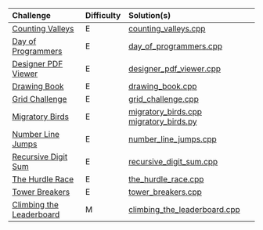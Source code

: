 
| Challenge    | Difficulty | Solution(s) |
| :-------- | :------- | :------- |
| [Counting Valleys](https://www.hackerrank.com/challenges/counting-valleys/) | E    | [counting_valleys.cpp](counting_valleys.cpp) |
| [Day of Programmers](https://www.hackerrank.com/challenges/day-of-the-programmer/) | E    | [day_of_programmers.cpp](day_of_programmers.cpp)|
| [Designer PDF Viewer](https://www.hackerrank.com/challenges/designer-pdf-viewer/)    | E   | [designer_pdf_viewer.cpp](designer_pdf_viewer.cpp)|
| [Drawing Book](https://www.hackerrank.com/challenges/drawing-book)  | E    | [drawing_book.cpp](drawing_book.cpp) |
| [Grid Challenge](https://www.hackerrank.com/challenges/one-week-preparation-kit-grid-challenge/) | E  | [grid_challenge.cpp](grid_challenge.cpp) |
| [Migratory Birds](https://www.hackerrank.com/challenges/migratory-birds/) | E  | [migratory_birds.cpp](migratory_birds.cpp)  [migratory_birds.py](migratory_birds.py)|
| [Number Line Jumps](https://www.hackerrank.com/challenges/kangaroo/)    | E| [number_line_jumps.cpp](number_line_jumps.cpp) |
| [Recursive Digit Sum](https://www.hackerrank.com/challenges/one-week-preparation-kit-recursive-digit-sum/)  | E   | [recursive_digit_sum.cpp](recursive_digit_sum.cpp) |
| [The Hurdle Race](https://www.hackerrank.com/challenges/the-hurdle-race) | E    | [the_hurdle_race.cpp](the_hurdle_race.cpp) |
| [Tower Breakers](https://www.hackerrank.com/challenges/one-week-preparation-kit-tower-breakers-1/)    | E    | [tower_breakers.cpp](tower_breakers.cpp)|
| [Climbing the Leaderboard](https://www.hackerrank.com/challenges/climbing-the-leaderboard/)  | M    | [climbing_the_leaderboard.cpp](climbing_the_leaderboard.cpp)|
